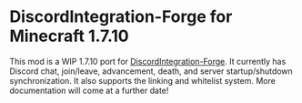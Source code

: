 # DiscordIntegration-Forge for Minecraft 1.7.10

This mod is a WIP 1.7.10 port for [DiscordIntegration-Forge](https://github.com/ErdbeerbaerLP/DiscordIntegration-Forge). It currently has Discord chat, join/leave, advancement, death, and server startup/shutdown synchronization. It also supports the linking and whitelist system. More documentation will come at a further date!
